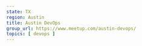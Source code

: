 ```yaml
---
state: TX
region: Austin
title: Austin DevOps
group_url: https://www.meetup.com/austin-devops/
topics: [ devops ]
---
```

